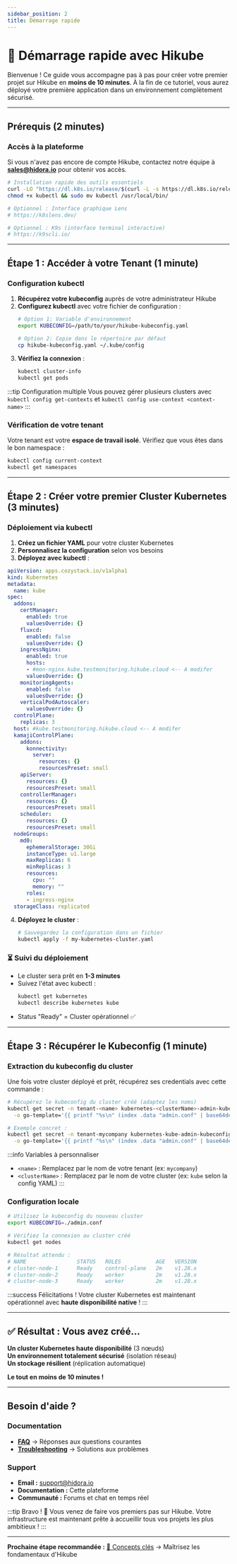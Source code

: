```yaml
---
sidebar_position: 2
title: Démarrage rapide
---
```


# 🚀 Démarrage rapide avec Hikube

Bienvenue ! Ce guide vous accompagne pas à pas pour créer votre premier projet sur Hikube en **moins de 10 minutes**. À la fin de ce tutoriel, vous aurez déployé votre première application dans un environnement complètement sécurisé.

---

## Prérequis (2 minutes)

### **Accès à la plateforme**
Si vous n'avez pas encore de compte Hikube, contactez notre équipe à **sales@hidora.io** pour obtenir vos accès.
```bash
# Installation rapide des outils essentiels
curl -LO "https://dl.k8s.io/release/$(curl -L -s https://dl.k8s.io/release/stable.txt)/bin/linux/amd64/kubectl"
chmod +x kubectl && sudo mv kubectl /usr/local/bin/

# Optionnel : Interface graphique Lens
# https://k8slens.dev/

# Optionnel : K9s (interface terminal interactive)
# https://k9scli.io/
```

---

## Étape 1 : Accéder à votre Tenant (1 minute)

### **Configuration kubectl**
1. **Récupérez votre kubeconfig** auprès de votre administrateur Hikube
2. **Configurez kubectl** avec votre fichier de configuration :
   ```bash
   # Option 1: Variable d'environnement
   export KUBECONFIG=/path/to/your/hikube-kubeconfig.yaml
   
   # Option 2: Copie dans le répertoire par défaut
   cp hikube-kubeconfig.yaml ~/.kube/config
   ```
3. **Vérifiez la connexion** :
   ```bash
   kubectl cluster-info
   kubectl get pods
   ```

:::tip Configuration multiple
Vous pouvez gérer plusieurs clusters avec `kubectl config get-contexts` et `kubectl config use-context <context-name>`
:::

### **Vérification de votre tenant**
Votre tenant est votre **espace de travail isolé**. Vérifiez que vous êtes dans le bon namespace :
```bash
kubectl config current-context
kubectl get namespaces
```

---

## Étape 2 : Créer votre premier Cluster Kubernetes (3 minutes)

### **Déploiement via kubectl**
1. **Créez un fichier YAML** pour votre cluster Kubernetes
2. **Personnalisez la configuration** selon vos besoins
3. **Déployez avec kubectl** :

```yaml
apiVersion: apps.cozystack.io/v1alpha1
kind: Kubernetes
metadata:
  name: kube
spec:
  addons:
    certManager:
      enabled: true
      valuesOverride: {}
    fluxcd:
      enabled: false
      valuesOverride: {}
    ingressNginx:
      enabled: true
      hosts:
      - #mon-nginx.kube.testmonitoring.hikube.cloud <-- A modifer
      valuesOverride: {}
    monitoringAgents:
      enabled: false
      valuesOverride: {}
    verticalPodAutoscaler:
      valuesOverride: {}
  controlPlane:
    replicas: 3
  host: #kube.testmonitoring.hikube.cloud <-- A modifer
  kamajiControlPlane:
    addons:
      konnectivity:
        server:
          resources: {}
          resourcesPreset: small
    apiServer:
      resources: {}
      resourcesPreset: small
    controllerManager:
      resources: {}
      resourcesPreset: small
    scheduler:
      resources: {}
      resourcesPreset: small
  nodeGroups:
    md0:
      ephemeralStorage: 30Gi
      instanceType: u1.large
      maxReplicas: 6
      minReplicas: 3
      resources:
        cpu: ""
        memory: ""
      roles:
      - ingress-nginx
  storageClass: replicated

```

4. **Déployez le cluster** :
   ```bash
   # Sauvegardez la configuration dans un fichier
   kubectl apply -f my-kubernetes-cluster.yaml
   ```

### **⏳ Suivi du déploiement**
- Le cluster sera prêt en **1-3 minutes**
- Suivez l'état avec kubectl :
  ```bash
  kubectl get kubernetes
  kubectl describe kubernetes kube
  ```
- Status "Ready" = Cluster opérationnel ✅

---

## Étape 3 : Récupérer le Kubeconfig (1 minute)

### **Extraction du kubeconfig du cluster**
Une fois votre cluster déployé et prêt, récupérez ses credentials avec cette commande :

```bash
# Récupérez le kubeconfig du cluster créé (adaptez les noms)
kubectl get secret -n tenant-<name> kubernetes-<clusterName>-admin-kubeconfig \
  -o go-template='{{ printf "%s\n" (index .data "admin.conf" | base64decode) }}' > admin.conf

# Exemple concret :
kubectl get secret -n tenant-mycompany kubernetes-kube-admin-kubeconfig \
  -o go-template='{{ printf "%s\n" (index .data "admin.conf" | base64decode) }}' > admin.conf
```

:::info Variables à personnaliser
- `<name>` : Remplacez par le nom de votre tenant (ex: `mycompany`)
- `<clusterName>` : Remplacez par le nom de votre cluster (ex: `kube` selon la config YAML)
:::

### **Configuration locale**
```bash
# Utilisez le kubeconfig du nouveau cluster
export KUBECONFIG=./admin.conf

# Vérifiez la connexion au cluster créé
kubectl get nodes

# Résultat attendu :
# NAME                STATUS   ROLES           AGE   VERSION
# cluster-node-1      Ready    control-plane   2m    v1.28.x
# cluster-node-2      Ready    worker          2m    v1.28.x
# cluster-node-3      Ready    worker          2m    v1.28.x
```

:::success Félicitations !
Votre cluster Kubernetes est maintenant opérationnel avec **haute disponibilité native** !
:::

---

## ✅ Résultat : Vous avez créé...

**Un cluster Kubernetes haute disponibilité** (3 nœuds)  
**Un environnement totalement sécurisé** (isolation réseau)  
**Un stockage résilient** (réplication automatique)

**Le tout en moins de 10 minutes !**

---

## Besoin d'aide ?

### **Documentation**
- **[FAQ](../resources/faq.md)** → Réponses aux questions courantes
- **[Troubleshooting](../resources/troubleshooting.md)** → Solutions aux problèmes

### **Support**
- **Email :** support@hidora.io
- **Documentation :** Cette plateforme
- **Communauté :** Forums et chat en temps réel

:::tip Bravo ! 🎊
Vous venez de faire vos premiers pas sur Hikube. Votre infrastructure est maintenant prête à accueillir tous vos projets les plus ambitieux !
:::

---

**Prochaine étape recommandée :** [📖 Concepts clés](./concepts.md) → Maîtrisez les fondamentaux d'Hikube 